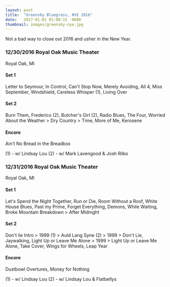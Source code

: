 ```yaml
---
layout: post
title:  "Greensky Bluegrass, NYE 2016"
date:   2017-01-01 01:00:15 -0600
thumbnail: images/greensky-nye.jpg
---
```


Not a bad way to close out 2016 and usher in the New Year.

### 12/30/2016 Royal Oak Music Theater
Royal Oak, MI

#### Set 1
Letter to Seymour,
In Control,
Can't Stop Now,
Merely Avoiding,
All 4,
Miss September,
Windshield,
Careless Whisper (1),
Living Over

#### Set 2
Burn Them,
Frederico (2),
Butcher's Girl (2),
Radio Blues,
The Four,
Worried About the Weather >
Dry Country >
Time,
More of Me,
Kerosene

#### Encore
Ain't No Bread in the Breadbox

(1) - w/ Lindsay Lou
(2) - w/ Mark Lavengood & Josh Rilko


### 12/31/2016 Royal Oak Music Theater
Royal Oak, MI

#### Set 1
Let's Spend the Night Together,
Run or Die,
Room Without a Roof,
White House Blues,
Past my Prime,
Forget Everything,
Demons,
While Waiting,
Broke Mountain Breakdown >
After Midnight

#### Set 2
Don't lie Intro >
1999 (1) >
Auld Lang Syne (2) >
1999 >
Don't Lie,
Jaywalking,
Light Up or Leave Me Alone >
1999 >
Light Up or Leave Me Alone,
Take Cover,
Wings for Wheels,
Leap Year

#### Encore
Dustbowl Overtures,
Money for Nothing

(1) - w/ Lindsay Lou
(2) - w/ Lindsay Lou & Flatbellys
